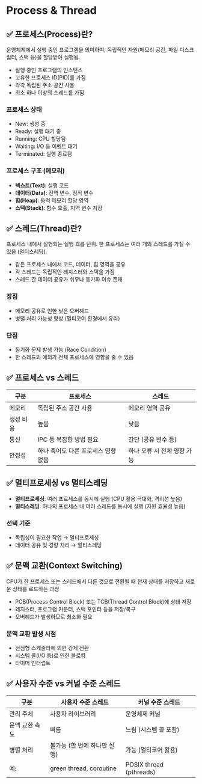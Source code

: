 # Process & Thread

## ✅ 프로세스(Process)란?

운영체제에서 실행 중인 프로그램을 의미하며, 독립적인 자원(메모리 공간, 파일 디스크립터, 스택 등)을 할당받아 실행됨.

- 실행 중인 프로그램의 인스턴스
- 고유한 프로세스 ID(PID)를 가짐
- 각각 독립된 주소 공간 사용
- 최소 하나 이상의 스레드를 가짐

### 프로세스 상태

- New: 생성 중
- Ready: 실행 대기 중
- Running: CPU 할당됨
- Waiting: I/O 등 이벤트 대기
- Terminated: 실행 종료됨

### 프로세스 구조 (메모리)

- **텍스트(Text)**: 실행 코드
- **데이터(Data)**: 전역 변수, 정적 변수
- **힙(Heap)**: 동적 메모리 할당 영역
- **스택(Stack)**: 함수 호출, 지역 변수 저장

## ✅ 스레드(Thread)란?

프로세스 내에서 실행되는 실행 흐름 단위. 한 프로세스는 여러 개의 스레드를 가질 수 있음 (멀티스레딩).

- 같은 프로세스 내에서 코드, 데이터, 힙 영역을 공유
- 각 스레드는 독립적인 레지스터와 스택을 가짐
- 스레드 간 데이터 공유가 쉬우나 동기화 이슈 존재

### 장점

- 메모리 공유로 인한 낮은 오버헤드
- 병렬 처리 가능성 향상 (멀티코어 환경에서 유리)

### 단점

- 동기화 문제 발생 가능 (Race Condition)
- 한 스레드의 예외가 전체 프로세스에 영향을 줄 수 있음

## ✅ 프로세스 vs 스레드

| 구분      | 프로세스                            | 스레드                      |
| --------- | ----------------------------------- | --------------------------- |
| 메모리    | 독립된 주소 공간 사용               | 메모리 영역 공유            |
| 생성 비용 | 높음                                | 낮음                        |
| 통신      | IPC 등 복잡한 방법 필요             | 간단 (공유 변수 등)         |
| 안정성    | 하나 죽어도 다른 프로세스 영향 없음 | 하나 오류 시 전체 영향 가능 |

## ✅ 멀티프로세싱 vs 멀티스레딩

- **멀티프로세싱**: 여러 프로세스를 동시에 실행 (CPU 활용 극대화, 격리성 높음)
- **멀티스레딩**: 하나의 프로세스 내 여러 스레드를 동시에 실행 (자원 효율성 높음)

### 선택 기준

- 독립성이 필요한 작업 → 멀티프로세싱
- 데이터 공유 및 경량 처리 → 멀티스레딩

## ✅ 문맥 교환(Context Switching)

CPU가 한 프로세스 또는 스레드에서 다른 것으로 전환될 때 현재 상태를 저장하고 새로운 상태를 로드하는 과정

- PCB(Process Control Block) 또는 TCB(Thread Control Block)에 상태 저장
- 레지스터, 프로그램 카운터, 스택 포인터 등을 저장/복구
- 오버헤드가 발생하므로 최소화 필요

### 문맥 교환 발생 시점

- 선점형 스케줄러에 의한 강제 전환
- 시스템 콜(I/O 등)로 인한 블로킹
- 타이머 인터럽트

## ✅ 사용자 수준 vs 커널 수준 스레드

| 구분           | 사용자 수준 스레드           | 커널 수준 스레드        |
| -------------- | ---------------------------- | ----------------------- |
| 관리 주체      | 사용자 라이브러리            | 운영체제 커널           |
| 문맥 교환 속도 | 빠름                         | 느림 (시스템 콜 포함)   |
| 병렬 처리      | 불가능 (한 번에 하나만 실행) | 가능 (멀티코어 활용)    |
| 예:            | green thread, coroutine      | POSIX thread (pthreads) |
